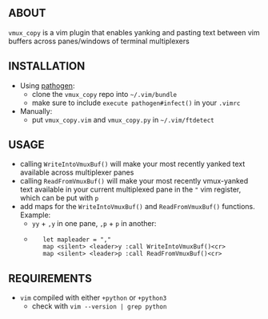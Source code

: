 ABOUT
-----
`vmux_copy` is a vim plugin that enables yanking and pasting text between vim buffers across panes/windows of terminal multiplexers

INSTALLATION
------------
* Using [pathogen](https://github.com/tpope/vim-pathogen):
    * clone the `vmux_copy` repo into `~/.vim/bundle`
    * make sure to include `execute pathogen#infect()` in your `.vimrc`
* Manually:
    * put `vmux_copy.vim` and `vmux_copy.py` in `~/.vim/ftdetect`

USAGE
-----
* calling `WriteIntoVmuxBuf()` will make your most recently yanked text available across multiplexer panes
* calling `ReadFromVmuxBuf()` will make your most recently vmux-yanked text available in your current multiplexed pane in the `"` vim register, which can be put with `p`
* add maps for the `WriteIntoVmuxBuf()` and `ReadFromVmuxBuf()` functions. Example:
    * `yy` + `,y` in one pane, `,p` + `p` in another:
    * ```
         let mapleader = ","
         map <silent> <leader>y :call WriteIntoVmuxBuf()<cr>
         map <silent> <leader>p :call ReadFromVmuxBuf()<cr>
      ```

REQUIREMENTS
------------
* `vim` compiled with either `+python` or `+python3`
    * check with `vim --version | grep python`
